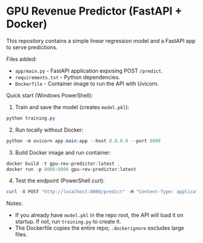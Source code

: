 # GPU Revenue Predictor (FastAPI + Docker)

This repository contains a simple linear regression model and a FastAPI app to serve predictions.

Files added:
- `app/main.py` - FastAPI application exposing POST `/predict`.
- `requirements.txt` - Python dependencies.
- `Dockerfile` - Container image to run the API with Uvicorn.

Quick start (Windows PowerShell):

1. Train and save the model (creates `model.pkl`):

```powershell
python training.py
```

2. Run locally without Docker:

```powershell
python -m uvicorn app.main:app --host 0.0.0.0 --port 8000
```

3. Build Docker image and run container:

```powershell
docker build -t gpu-rev-predictor:latest .
docker run -p 8000:8000 gpu-rev-predictor:latest
```

4. Test the endpoint (PowerShell curl):

```powershell
curl -X POST "http://localhost:8000/predict" -H "Content-Type: application/json" -d '{"market_share": 12.5}'
```

Notes:
- If you already have `model.pkl` in the repo root, the API will load it on startup. If not, run `training.py` to create it.
- The Dockerfile copies the entire repo; `.dockerignore` excludes large files.
